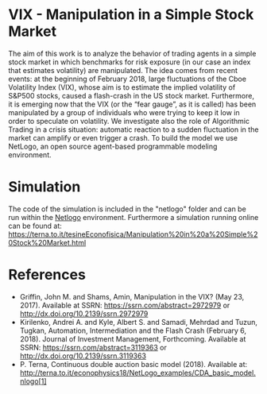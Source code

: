 # VIX - Manipulation in a Simple Stock Market
The aim of this work is to analyze the behavior of trading agents in a simple stock market in which benchmarks for risk exposure (in our case an index that estimates volatility) are manipulated. The idea comes from recent events: at the beginning of February 2018, large fluctuations of the Cboe Volatility Index (VIX), whose aim is to estimate the implied volatility of S&P500 stocks, caused a flash-crash in the US stock market. Furthermore, it is emerging now that the VIX (or the “fear gauge”, as it is called) has been manipulated by a group of individuals who were trying to keep it low in order to speculate on volatility. 
We investigate also the role of Algorithmic Trading in a crisis situation: automatic reaction to a sudden fluctuation in the market can amplify or even trigger a crash. To build the model we use NetLogo, an open source agent-based programmable modeling environment.

# Simulation 
The code of the simulation is included in the "netlogo" folder and can be run within the [Netlogo](https://ccl.northwestern.edu/netlogo/) environment.
Furthermore a simulation running online can be found at: https://terna.to.it/tesineEconofisica/Manipulation%20in%20a%20Simple%20Stock%20Market.html

# References
- Griffin, John M. and Shams, Amin, Manipulation in the VIX? (May 23, 2017). Available at SSRN: https://ssrn.com/abstract=2972979 or http://dx.doi.org/10.2139/ssrn.2972979
- Kirilenko, Andrei A. and Kyle, Albert S. and Samadi, Mehrdad and Tuzun, Tugkan, Automation, Intermediation and the Flash Crash (February 6, 2018). Journal of Investment Management, Forthcoming. Available at SSRN: https://ssrn.com/abstract=3119363 or http://dx.doi.org/10.2139/ssrn.3119363
- P. Terna, Continuous double auction basic model (2018). Available at: http://terna.to.it/econophysics18/NetLogo_examples/CDA_basic_model.nlogo[1] 
